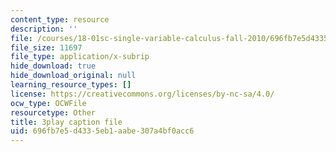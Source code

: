 ```yaml
---
content_type: resource
description: ''
file: /courses/18-01sc-single-variable-calculus-fall-2010/696fb7e5d4335eb1aabe307a4bf0acc6_e4cURLXGjrM.vtt
file_size: 11697
file_type: application/x-subrip
hide_download: true
hide_download_original: null
learning_resource_types: []
license: https://creativecommons.org/licenses/by-nc-sa/4.0/
ocw_type: OCWFile
resourcetype: Other
title: 3play caption file
uid: 696fb7e5-d433-5eb1-aabe-307a4bf0acc6
---
```

